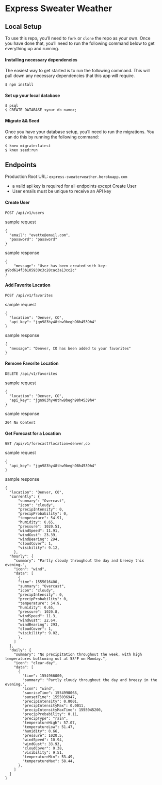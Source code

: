 # Express Sweater Weather

## Local Setup
To use this repo, you’ll need to `fork` or `clone` the repo as your own. Once you have done that, you’ll need to run the following command below to get everything up and running. 

#### Installing necessary dependencies
The easiest way to get started is to run the following command. This will pull down any necessary dependencies that this app will require.

`$ npm install`

#### Set up your local database
```
$ psql
$ CREATE DATABASE <your db name>;
```

#### Migrate && Seed
Once you have your database setup, you’ll need to run the migrations. You can do this by running the following command: 

```
$ knex migrate:latest
$ knex seed:run
```

## Endpoints

Production Root URL: `express-sweaterweather.herokuapp.com` 
* a valid api key is required for all endpoints except Create User
* User emails must be unique to receive an API key

#### Create User
`POST /api/v1/users`

sample request
```
{
  "email": "evette@email.com",
  "password": "password"
}
```

sample response
```
{
    "message": "User has been created with key: a9bd614f3b105930c3c20cac3a13cc2c"
}
```

#### Add Favorite Location
`POST /api/v1/favorites`

sample request
```
{
  "location": "Denver, CO",
  "api_key": "jgn983hy48thw9begh98h4539h4"
}
```

sample response
```
{
  "message": "Denver, CO has been added to your favorites"
}
```

#### Remove Favorite Location
`DELETE /api/v1/favorites`

sample request
```
{
  "location": "Denver, CO",
  "api_key": "jgn983hy48thw9begh98h4539h4"
}
```

sample response
```
204 No Content
```

#### Get Forecast for a Location
`GET /api/v1/forecast?location=denver,co`

sample request
```
{
  "api_key": "jgn983hy48thw9begh98h4539h4"
}
```

sample response
```
{
  "location": "Denver, C0",
  "currently": {
      "summary": "Overcast",
      "icon": "cloudy",
      "precipIntensity": 0,
      "precipProbability": 0,
      "temperature": 54.91,
      "humidity": 0.65,
      "pressure": 1020.51,
      "windSpeed": 11.91,
      "windGust": 23.39,
      "windBearing": 294,
      "cloudCover": 1,
      "visibility": 9.12,
    },
  "hourly": {
    "summary": "Partly cloudy throughout the day and breezy this evening.",
    "icon": "wind",
    "data": [
      {
      "time": 1555016400,
      "summary": "Overcast",
      "icon": "cloudy",
      "precipIntensity": 0,
      "precipProbability": 0,
      "temperature": 54.9,
      "humidity": 0.65,
      "pressure": 1020.8,
      "windSpeed": 11.3,
      "windGust": 22.64,
      "windBearing": 293,
      "cloudCover": 1,
      "visibility": 9.02,
      },
    ]
  },
  "daily": {
    "summary": "No precipitation throughout the week, with high temperatures bottoming out at 58°F on Monday.",
    "icon": "clear-day",
    "data": [
      {
        "time": 1554966000,
        "summary": "Partly cloudy throughout the day and breezy in the evening.",
        "icon": "wind",
        "sunriseTime": 1554990063,
        "sunsetTime": 1555036947,
        "precipIntensity": 0.0001,
        "precipIntensityMax": 0.0011,
        "precipIntensityMaxTime": 1555045200,
        "precipProbability": 0.11,
        "precipType": "rain",
        "temperatureHigh": 57.07,
        "temperatureLow": 51.47,
        "humidity": 0.66,
        "pressure": 1020.5,
        "windSpeed": 10.94,
        "windGust": 33.93,
        "cloudCover": 0.38,
        "visibility": 9.51,
        "temperatureMin": 53.49,
        "temperatureMax": 58.44,
      },
    ]
  }
}
```
